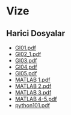 # Vize


<!--HariciDosyalar-->

## Harici Dosyalar

- [GI01.pdf](./GI01.pdf)
- [GI02_1.pdf](./GI02_1.pdf)
- [GI03.pdf](./GI03.pdf)
- [GI04.pdf](./GI04.pdf)
- [GI05.pdf](./GI05.pdf)
- [MATLAB 1.pdf](./MATLAB%201.pdf)
- [MATLAB 2.pdf](./MATLAB%202.pdf)
- [MATLAB 3.pdf](./MATLAB%203.pdf)
- [MATLAB 4-5.pdf](./MATLAB%204-5.pdf)
- [python101.pdf](./python101.pdf)


<!--HariciDosyalar-->

